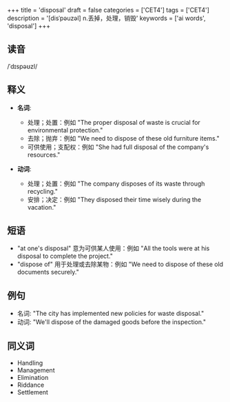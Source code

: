 +++
title = 'disposal'
draft = false
categories = ['CET4']
tags = ['CET4']
description = '[disˈpəuzəl] n.丢掉，处理，销毁'
keywords = ['ai words', 'disposal']
+++

## 读音
/ˈdɪspəʊzl/

## 释义
- **名词**:
   - 处理；处置：例如 "The proper disposal of waste is crucial for environmental protection."
   - 去除；抛弃：例如 "We need to dispose of these old furniture items."
   - 可供使用；支配权：例如 "She had full disposal of the company's resources."

- **动词**:
   - 处理；处置：例如 "The company disposes of its waste through recycling."
   - 安排；决定：例如 "They disposed their time wisely during the vacation."

## 短语
- "at one's disposal" 意为可供某人使用：例如 "All the tools were at his disposal to complete the project."
- "dispose of" 用于处理或去除某物：例如 "We need to dispose of these old documents securely."

## 例句
- 名词: "The city has implemented new policies for waste disposal."
- 动词: "We'll dispose of the damaged goods before the inspection."
  
## 同义词
- Handling
- Management
- Elimination
- Riddance
- Settlement
